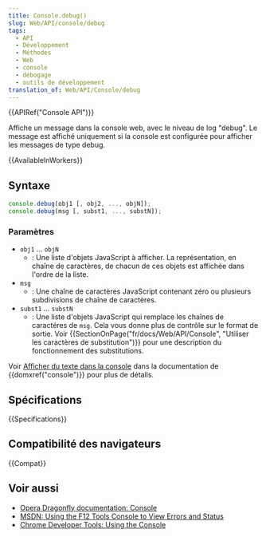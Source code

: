 ```yaml
---
title: Console.debug()
slug: Web/API/console/debug
tags:
  - API
  - Développement
  - Méthodes
  - Web
  - console
  - débogage
  - outils de développement
translation_of: Web/API/Console/debug
---
```


{{APIRef("Console API")}}

Affiche un message dans la console web, avec le niveau de log "debug". Le message est affiché uniquement si la console est configurée pour afficher les messages de type debug.

{{AvailableInWorkers}}

## Syntaxe

```js
console.debug(obj1 [, obj2, ..., objN]);
console.debug(msg [, subst1, ..., substN]);
```

### Paramètres

- `obj1` ... `objN`
  - : Une liste d'objets JavaScript à afficher. La représentation, en chaîne de caractères, de chacun de ces objets est affichée dans l'ordre de la liste.
- `msg`
  - : Une chaîne de caractères JavaScript contenant zéro ou plusieurs subdivisions de chaîne de caractères.
- `subst1` ... `substN`
  - : Une liste d'objets JavaScript qui remplace les chaînes de caractéres de `msg`. Cela vous donne plus de contrôle sur le format de sortie. Voir {{SectionOnPage("fr/docs/Web/API/Console", "Utiliser les caractères de substitution")}} pour une description du fonctionnement des substitutions.

Voir [Afficher du texte dans la console](/fr/docs/Web/API/console#Outputting_text_to_the_console) dans la documentation de {{domxref("console")}} pour plus de détails.

## Spécifications

{{Specifications}}

## Compatibilité des navigateurs

{{Compat}}

## Voir aussi

- [Opera Dragonfly documentation: Console](http://www.opera.com/dragonfly/documentation/console/)
- [MSDN: Using the F12 Tools Console to View Errors and Status](http://msdn.microsoft.com/library/gg589530)
- [Chrome Developer Tools: Using the Console](https://developers.google.com/chrome-developer-tools/docs/console#errors_and_warnings)
